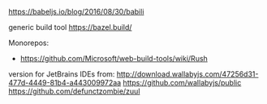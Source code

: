 https://babeljs.io/blog/2016/08/30/babili


generic build tool     https://bazel.build/

Monorepos:
- https://github.com/Microsoft/web-build-tools/wiki/Rush



version for JetBrains IDEs from: http://download.wallabyjs.com/47256d31-477d-4449-81b4-a443009972aa
https://github.com/wallabyjs/public
https://github.com/defunctzombie/zuul

